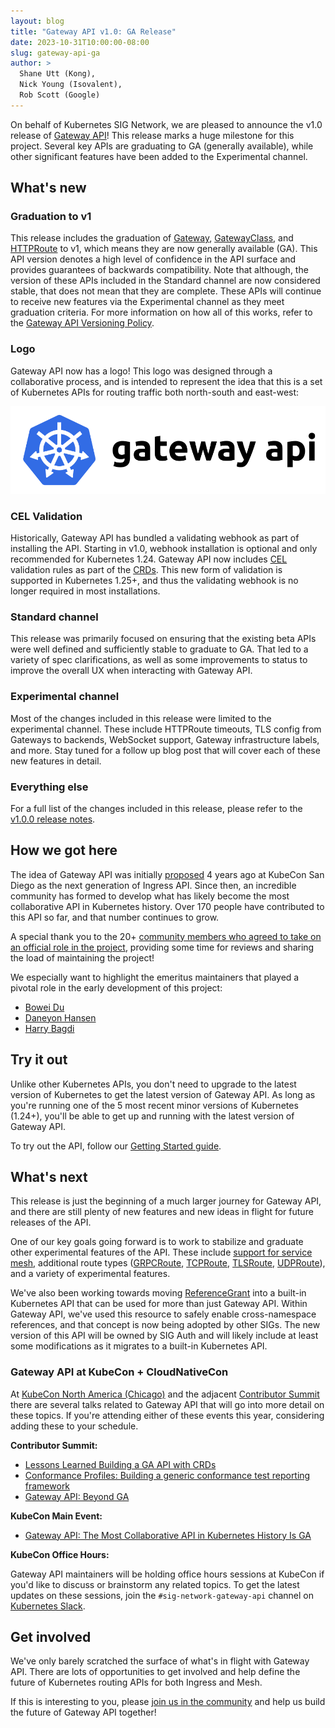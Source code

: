 ```yaml
---
layout: blog
title: "Gateway API v1.0: GA Release"
date: 2023-10-31T10:00:00-08:00
slug: gateway-api-ga
author: >
  Shane Utt (Kong),
  Nick Young (Isovalent),
  Rob Scott (Google)
---
```


On behalf of Kubernetes SIG Network, we are pleased to announce the v1.0 release of [Gateway
API](https://gateway-api.sigs.k8s.io/)! This release marks a huge milestone for
this project. Several key APIs are graduating to GA (generally available), while
other significant features have been added to the Experimental channel.

## What's new

### Graduation to v1
This release includes the graduation of
[Gateway](https://gateway-api.sigs.k8s.io/api-types/gateway/),
[GatewayClass](https://gateway-api.sigs.k8s.io/api-types/gatewayclass/), and
[HTTPRoute](https://gateway-api.sigs.k8s.io/api-types/httproute/) to v1, which
means they are now generally available (GA). This API version denotes a high
level of confidence in the API surface and provides guarantees of backwards
compatibility. Note that although, the version of these APIs included in the
Standard channel are now considered stable, that does not mean that they are
complete. These APIs will continue to receive new features via the Experimental
channel as they meet graduation criteria. For more information on how all of
this works, refer to the [Gateway API Versioning
Policy](https://gateway-api.sigs.k8s.io/concepts/versioning/).

### Logo
Gateway API now has a logo! This logo was designed through a collaborative
process, and is intended to represent the idea that this is a set of Kubernetes
APIs for routing traffic both north-south and east-west:

![Gateway API Logo](gateway-api-logo.png "Gateway API Logo")

### CEL Validation
Historically, Gateway API has bundled a validating webhook as part of installing
the API. Starting in v1.0, webhook installation is optional and only recommended
for Kubernetes 1.24. Gateway API now includes
[CEL](/docs/reference/using-api/cel/) validation rules as
part of the
[CRDs](/docs/concepts/extend-kubernetes/api-extension/custom-resources/).
This new form of validation is supported in Kubernetes 1.25+, and thus the
validating webhook is no longer required in most installations.

### Standard channel
This release was primarily focused on ensuring that the existing beta APIs were
well defined and sufficiently stable to graduate to GA. That led to a variety of
spec clarifications, as well as some improvements to status to improve the
overall UX when interacting with Gateway API.

### Experimental channel
Most of the changes included in this release were limited to the experimental
channel. These include HTTPRoute timeouts, TLS config from Gateways to backends,
WebSocket support, Gateway infrastructure labels, and more. Stay tuned for a
follow up blog post that will cover each of these new features in detail.

### Everything else
For a full list of the changes included in this release, please refer to the
[v1.0.0 release
notes](https://github.com/kubernetes-sigs/gateway-api/releases/tag/v1.0.0).

## How we got here

The idea of Gateway API was initially [proposed](https://youtu.be/Ne9UJL6irXY?si=wgtC9w8PMB5ZHil2)
4 years ago at KubeCon San Diego as the next generation
of Ingress API. Since then, an incredible community has formed to develop what
has likely become the most collaborative API in Kubernetes history. Over 170
people have contributed to this API so far, and that number continues to grow.

A special thank you to the 20+ [community members who agreed to take on an
official role in the
project](https://github.com/kubernetes-sigs/gateway-api/blob/main/OWNERS_ALIASES),
providing some time for reviews and sharing the load of maintaining the project!

We especially want to highlight the emeritus maintainers that played a pivotal
role in the early development of this project:

* [Bowei Du](https://github.com/bowei)
* [Daneyon Hansen](https://github.com/danehans)
* [Harry Bagdi](https://github.com/hbagdi)

## Try it out

Unlike other Kubernetes APIs, you don't need to upgrade to the latest version of
Kubernetes to get the latest version of Gateway API. As long as you're running
one of the 5 most recent minor versions of Kubernetes (1.24+), you'll be able to
get up and running with the latest version of Gateway API.

To try out the API, follow our [Getting Started
guide](https://gateway-api.sigs.k8s.io/guides/).

## What's next

This release is just the beginning of a much larger journey for Gateway API, and
there are still plenty of new features and new ideas in flight for future
releases of the API.

One of our key goals going forward is to work to stabilize and graduate other
experimental features of the API. These include [support for service
mesh](https://gateway-api.sigs.k8s.io/concepts/gamma/), additional route types
([GRPCRoute](https://gateway-api.sigs.k8s.io/references/spec/#gateway.networking.k8s.io/v1alpha2.GRPCRoute),
[TCPRoute](https://gateway-api.sigs.k8s.io/references/spec/#gateway.networking.k8s.io/v1alpha2.TCPRoute),
[TLSRoute](https://gateway-api.sigs.k8s.io/references/spec/#gateway.networking.k8s.io/v1alpha2.TLSRoute),
[UDPRoute](https://gateway-api.sigs.k8s.io/references/spec/#gateway.networking.k8s.io/v1alpha2.UDPRoute)),
and a variety of experimental features.

We've also been working towards moving
[ReferenceGrant](https://gateway-api.sigs.k8s.io/api-types/referencegrant/) into
a built-in Kubernetes API that can be used for more than just Gateway API.
Within Gateway API, we've used this resource to safely enable cross-namespace
references, and that concept is now being adopted by other SIGs. The new version
of this API will be owned by SIG Auth and will likely include at least some
modifications as it migrates to a built-in Kubernetes API.

### Gateway API at KubeCon + CloudNativeCon

At [KubeCon North America
(Chicago)](https://events.linuxfoundation.org/kubecon-cloudnativecon-north-america/)
and the adjacent [Contributor
Summit](https://www.kubernetes.dev/events/2023/kcsna/) there are several talks
related to Gateway API that will go into more detail on these topics. If you're
attending either of these events this year, considering adding these to your
schedule.

**Contributor Summit:**

- [Lessons Learned Building a GA API with CRDs](https://sched.co/1Sp9u)
- [Conformance Profiles: Building a generic conformance test reporting framework](https://sched.co/1Sp9l)
- [Gateway API: Beyond GA](https://sched.co/1SpA9)

**KubeCon Main Event:**

- [Gateway API: The Most Collaborative API in Kubernetes History Is GA](https://sched.co/1R2qM)

**KubeCon Office Hours:**

Gateway API maintainers will be holding office hours sessions at KubeCon if
you'd like to discuss or brainstorm any related topics. To get the latest
updates on these sessions, join the `#sig-network-gateway-api` channel on
[Kubernetes Slack](https://slack.kubernetes.io/).

## Get involved

We've only barely scratched the surface of what's in flight with Gateway API.
There are lots of opportunities to get involved and help define the future of
Kubernetes routing APIs for both Ingress and Mesh.

If this is interesting to you, please [join us in the
community](https://gateway-api.sigs.k8s.io/contributing/) and help us build the
future of Gateway API together!
